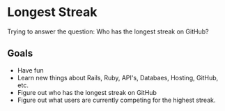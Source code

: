 # Longest Streak

Trying to answer the question: Who has the longest streak on GitHub?

## Goals

* Have fun
* Learn new things about Rails, Ruby, API's, Databaes, Hosting, GitHub, etc.
* Figure out who has the longest streak on GitHub
* Figure out what users are currently competing for the highest streak.
